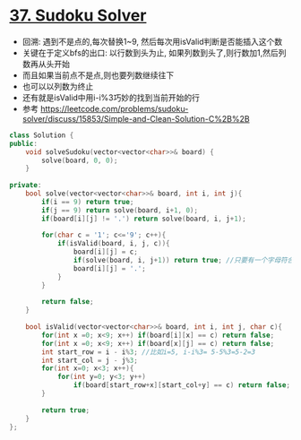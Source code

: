 # [37. Sudoku Solver](https://leetcode.com/problems/sudoku-solver/)
* 回溯: 遇到不是点的,每次替换1~9, 然后每次用isValid判断是否能插入这个数
* 关键在于定义bfs的出口: 以行数到头为止, 如果列数到头了,则行数加1,然后列数再从头开始
* 而且如果当前点不是点,则也要列数继续往下
* 也可以以列数为终止
* 还有就是isValid中用i-i%3巧妙的找到当前开始的行
* 参考 https://leetcode.com/problems/sudoku-solver/discuss/15853/Simple-and-Clean-Solution-C%2B%2B

```c++
class Solution {
public:
    void solveSudoku(vector<vector<char>>& board) {
        solve(board, 0, 0);
    }
    
private:
    bool solve(vector<vector<char>>& board, int i, int j){
        if(i == 9) return true;
        if(j == 9) return solve(board, i+1, 0);
        if(board[i][j] != '.') return solve(board, i, j+1);
                
        for(char c = '1'; c<='9'; c++){
            if(isValid(board, i, j, c)){
                board[i][j] = c;
                if(solve(board, i, j+1)) return true; //只要有一个字母符合就返回true;而不是单纯的return solve(board, i, j+1);
                board[i][j] = '.';
            }
        }
               
        return false;
    }
    
    bool isValid(vector<vector<char>>& board, int i, int j, char c){
        for(int x =0; x<9; x++) if(board[i][x] == c) return false;
        for(int x =0; x<9; x++) if(board[x][j] == c) return false;
        int start_row = i - i%3; //比如i=5, i-i%3= 5-5%3=5-2=3
        int start_col = j - j%3;
        for(int x=0; x<3; x++){
            for(int y=0; y<3; y++)
                if(board[start_row+x][start_col+y] == c) return false;
        }
        
        return true;
    }
};
```
